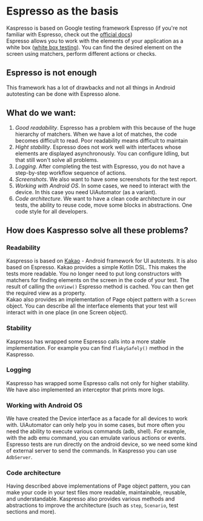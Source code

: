 # Espresso as the basis
Kaspresso is based on Google testing framework Espresso (if you're not familiar with Espresso, check out the [official docs](https://developer.android.com/training/testing/espresso))
<br>Espresso allows you to work with the elements of your application as a white box ([white box testing](https://en.wikipedia.org/wiki/White-box_testing)). You can find the desired element on the screen using matchers, perform different actions or checks.
## Espresso is not enough
This framework has a lot of drawbacks and not all things in Android autotesting can be done with Espresso alone.
## What do we want:
1. *Good readability*. Espresso has a problem with this because of the huge hierarchy of matchers. When we have a lot of matches, the code becomes difficult to read. Poor readability means difficult to maintain
2. *Hight stability*. Espresso does not work well with interfaces whose elements are displayed asynchronously. You can configure Idling, but that still won't solve all problems.
3. *Logging*. After completing the test with Espresso, you do not have a step-by-step workflow sequence of actions.
4. *Screenshots*. We also want to have some screenshots for the test report.
5. *Working with Android OS*. In some cases, we need to interact with the device. In this case you need UiAutomator (as a variant).
6. *Сode architecture*. We want to have a clean code architecture in our tests, the ability to reuse code, move some blocks in abstractions. One code style for all developers.

## How does Kaspresso solve all these problems?
### Readability
Kaspresso is based on [Kakao](https://github.com/KakaoCup/Kakao) - Android framework for UI autotests. It is also based on Espresso. Kakao provides a simple Kotlin DSL. This makes the tests more readable. You no longer need to put long constructors with matchers for finding elements on the screen in the code of your test. The result of calling the `onView()` Espresso method is cached. You can then get the required view as a property.
<br> Kakao also provides an implementation of Page object pattern with a `Screen` object. You can describe all the interface elements that your test will interact with in one place (in one Screen object).
### Stability
Kaspresso has wrapped some Espresso calls into a more stable implementation. For example you can find `flakySafely()` method in the Kaspresso.
### Logging
Kaspresso has wrapped some Espresso calls not only for higher stability. We have also implemented an interceptor that prints more logs.
### Working with Android OS
We have created the Device interface as a facade for all devices to work with. UiAutomator can only help you in some cases, but more often you need the ability to execute various commands (adb, shell). For example, with the adb emu command, you can emulate various actions or events.
<br> Espresso tests are run directly on the android device, so we need some kind of external server to send the commands. In Kaspresso you can use `AdbServer`.
### Code architecture
Having described above implementations of Page object pattern, you can make your code in your test files more readable, maintainable, reusable, and understandable. Kaspresso also provides various methods and abstractions to improve the architecture (such as `step`, `Scenario`, test sections and more).
